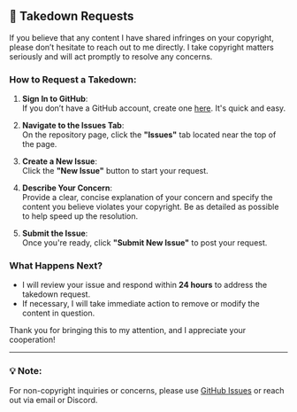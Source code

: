 ## 🚨 **Takedown Requests**  
If you believe that any content I have shared infringes on your copyright, please don’t hesitate to reach out to me directly. I take copyright matters seriously and will act promptly to resolve any concerns.

### **How to Request a Takedown**:

1. **Sign In to GitHub**:  
   If you don’t have a GitHub account, create one [here](https://github.com/join). It's quick and easy.

2. **Navigate to the Issues Tab**:  
   On the repository page, click the **"Issues"** tab located near the top of the page.

3. **Create a New Issue**:  
   Click the **"New Issue"** button to start your request.

4. **Describe Your Concern**:  
   Provide a clear, concise explanation of your concern and specify the content you believe violates your copyright. Be as detailed as possible to help speed up the resolution.

5. **Submit the Issue**:  
   Once you're ready, click **"Submit New Issue"** to post your request.

### **What Happens Next?**

- I will review your issue and respond within **24 hours** to address the takedown request.
- If necessary, I will take immediate action to remove or modify the content in question.

Thank you for bringing this to my attention, and I appreciate your cooperation!

---
### 💡 **Note**:  
For non-copyright inquiries or concerns, please use [GitHub Issues](https://github.com/) or reach out via email or Discord.

